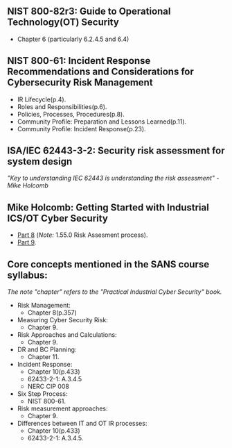 ## NIST 800-82r3: Guide to Operational Technology(OT) Security
- Chapter 6 (particularly 6.2.4.5 and 6.4)

## NIST 800-61: Incident Response Recommendations and Considerations for Cybersecurity Risk Management
- IR Lifecycle(p.4).
- Roles and Responsibilities(p.6).
- Policies, Processes, Procedures(p.8).
- Community Profile: Preparation and Lessons Learned(p.11).
- Community Profile: Incident Response(p.23).

## ISA/IEC 62443-3-2: Security risk assessment for system design  
_"Key to understanding IEC 62443 is understanding the risk assessment" - Mike Holcomb_

## Mike Holcomb: Getting Started with Industrial ICS/OT Cyber Security
- [Part 8](https://www.youtube.com/watch?v=9dJihXO3GJ4&list=PLOSJSv0hbPZAlINIh1HcB0L8AZcSPc80g&index=9) (_Note:_ 1.55.0 Risk Assesment process).
- [Part 9](https://www.youtube.com/watch?v=GDPOgu8-7lI&list=PLOSJSv0hbPZAlINIh1HcB0L8AZcSPc80g&index=10).

## Core concepts mentioned in the SANS course syllabus:  
_The note "chapter" refers to the "Practical Industrial Cyber Security" book._
- Risk Management:
  - Chapter 8(p.357)
- Measuring Cyber Security Risk:
  - Chapter 9.
- Risk Approaches and Calculations:
  - Chapter 9.
- DR and BC Planning:
  - Chapter 11.
- Incident Response:
  - Chapter 10(p.433)
  - 62433-2-1: A.3.4.5
  - NERC CIP 008
- Six Step Process:
  - NIST 800-61.
- Risk measurement approaches:
  - Chapter 9.
- Differences between IT and OT IR processes:
  - Chapter 10(p.433)
  - 62433-2-1: A.3.4.5.
